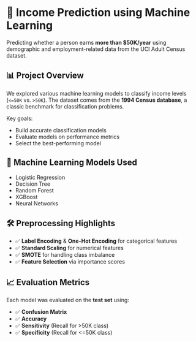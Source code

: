 
# 💼 Income Prediction using Machine Learning

Predicting whether a person earns **more than $50K/year** using demographic and employment-related data from the UCI Adult Census dataset.

## 📊 Project Overview

We explored various machine learning models to classify income levels (`<=50K` vs. `>50K`). The dataset comes from the **1994 Census database**, a classic benchmark for classification problems.

Key goals:
- Build accurate classification models
- Evaluate models on performance metrics
- Select the best-performing model


## 🧠 Machine Learning Models Used

- Logistic Regression
- Decision Tree
- Random Forest
- XGBoost
- Neural Networks 

## 🛠️ Preprocessing Highlights

- ✅ **Label Encoding** & **One-Hot Encoding** for categorical features  
- ✅ **Standard Scaling** for numerical features  
- ✅ **SMOTE** for handling class imbalance  
- ✅ **Feature Selection** via importance scores  

## 📈 Evaluation Metrics

Each model was evaluated on the **test set** using:

- ✅ **Confusion Matrix**
- ✅ **Accuracy**
- ✅ **Sensitivity** (Recall for >50K class)
- ✅ **Specificity** (Recall for <=50K class)
